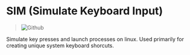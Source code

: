 <!-- SPDX-License-Identifier: zlib-acknowledgement -->

# SIM (Simulate Keyboard Input)
> ![Github](https://img.shields.io/github/license/ryan-mcclue/sim)

Simulate key presses and launch processes on linux. 
Used primarily for creating unique system keyboard shorcuts.
